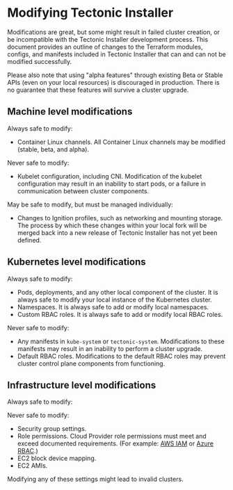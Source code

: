 # Modifying Tectonic Installer

Modifications are great, but some might result in failed cluster creation, or be incompatible with the Tectonic Installer development process. This document provides an outline of changes to the Terraform modules, configs, and manifests included in Tectonic Installer that can and can not be modified successfully.

Please also note that using "alpha features" through existing Beta or Stable APIs (even on your local resources) is discouraged in production. There is no guarantee that these features will survive a cluster upgrade.

## Machine level modifications

Always safe to modify:
* Container Linux channels. All Container Linux channels may be modified (stable, beta, and alpha).

Never safe to modify:
* Kubelet configuration, including CNI. Modification of the kubelet configuration may result in an inability to start pods, or a failure in communication between cluster components.

May be safe to modify, but must be managed individually:
* Changes to Ignition profiles, such as networking and mounting storage. The process by which these changes within your local fork will be merged back into a new release of Tectonic Installer has not yet been defined.

## Kubernetes level modifications

Always safe to modify:
* Pods, deployments, and any other local component of the cluster. It is always safe to modify your local instance of the Kubernetes cluster.
* Namespaces. It is always safe to add or modify local namespaces.
* Custom RBAC roles. It is always safe to add or modify local RBAC roles.

Never safe to modify:
* Any manifests in `kube-system` or `tectonic-system`. Modifications to these manifests may result in an inability to perform a cluster upgrade.
* Default RBAC roles. Modifications to the default RBAC roles may prevent cluster control plane components from functioning.

## Infrastructure level modifications

Always safe to modify:

Never safe to modify:
* Security group settings.
* Role permissions. Cloud Provider role permissions must meet and exceed documented requirements. (For example: [AWS IAM][iam] or [Azure RBAC][rbac].)
* EC2 block device mapping.
* EC2 AMIs.

Modifying any of these settings might lead to invalid clusters.


[iam]: http://docs.aws.amazon.com/IAM/latest/UserGuide/id_roles.html
[rbac]: https://docs.microsoft.com/en-us/azure/active-directory/role-based-access-control-what-is
